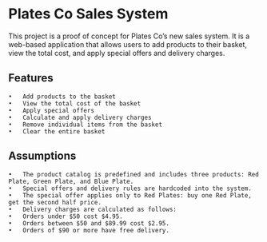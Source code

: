 # Plates Co Sales System

This project is a proof of concept for Plates Co’s new sales system. It is a web-based application that allows users to add products to their basket, view the total cost, and apply special offers and delivery charges.

## Features

	•	Add products to the basket
	•	View the total cost of the basket
	•	Apply special offers
	•	Calculate and apply delivery charges
	•	Remove individual items from the basket
	•	Clear the entire basket

## Assumptions

	•	The product catalog is predefined and includes three products: Red Plate, Green Plate, and Blue Plate.
	•	Special offers and delivery rules are hardcoded into the system.
	•	The special offer applies only to Red Plates: buy one Red Plate, get the second half price.
	•	Delivery charges are calculated as follows:
	•	Orders under $50 cost $4.95.
	•	Orders between $50 and $89.99 cost $2.95.
	•	Orders of $90 or more have free delivery.
